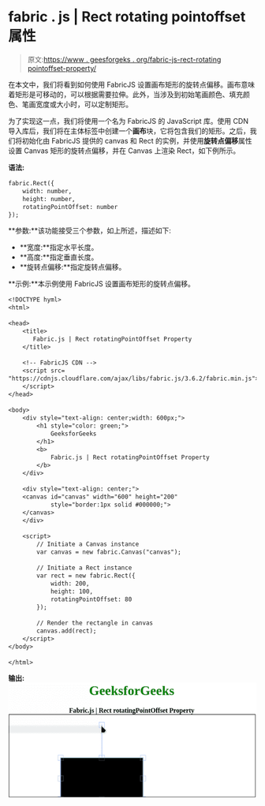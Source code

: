 # fabric . js | Rect rotating pointoffset 属性

> 原文:[https://www . geesforgeks . org/fabric-js-rect-rotating pointoffset-property/](https://www.geeksforgeeks.org/fabric-js-rect-rotatingpointoffset-property/)

在本文中，我们将看到如何使用 FabricJS 设置画布矩形的旋转点偏移。画布意味着矩形是可移动的，可以根据需要拉伸。此外，当涉及到初始笔画颜色、填充颜色、笔画宽度或大小时，可以定制矩形。

为了实现这一点，我们将使用一个名为 FabricJS 的 JavaScript 库。使用 CDN 导入库后，我们将在主体标签中创建一个**画布**块，它将包含我们的矩形。之后，我们将初始化由 FabricJS 提供的 canvas 和 Rect 的实例，并使用**旋转点偏移**属性设置 Canvas 矩形的旋转点偏移，并在 Canvas 上渲染 Rect，如下例所示。

**语法:**

```
fabric.Rect({
    width: number,
    height: number,
    rotatingPointOffset: number
}); 
```

**参数:**该功能接受三个参数，如上所述，描述如下:

*   **宽度:**指定水平长度。
*   **高度:**指定垂直长度。
*   **旋转点偏移:**指定旋转点偏移。

**示例:**本示例使用 FabricJS 设置画布矩形的旋转点偏移。

```
<!DOCTYPE hyml>
<html>

<head>
    <title> 
       Fabric.js | Rect rotatingPointOffset Property
    </title>

    <!-- FabricJS CDN -->
    <script src=
"https://cdnjs.cloudflare.com/ajax/libs/fabric.js/3.6.2/fabric.min.js">
    </script>
</head>

<body>
    <div style="text-align: center;width: 600px;">
        <h1 style="color: green;">
            GeeksforGeeks
        </h1>
        <b>
            Fabric.js | Rect rotatingPointOffset Property
        </b>
    </div>

    <div style="text-align: center;">
    <canvas id="canvas" width="600" height="200" 
            style="border:1px solid #000000;">
    </canvas>
    </div>

    <script>
        // Initiate a Canvas instance
        var canvas = new fabric.Canvas("canvas");

        // Initiate a Rect instance
        var rect = new fabric.Rect({
            width: 200,
            height: 100,
            rotatingPointOffset: 80
        });

        // Render the rectangle in canvas
        canvas.add(rect);
    </script>
</body>

</html>                   
```

**输出:**
![](img/286542dd93938b8564c82e0433bb447a.png)